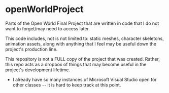 # openWorldProject

Parts of the Open World Final Project that are written in code that I do not want to forget/may need to access later. 

This code includes, not is not limited to: static meshes, character skeletons, animation assets, along with anything that I feel may be useful down the project's production line. 

This repository is not a FULL copy of the project that was created. Rather, this repo acts as a dropbox of things that may become useful in the project's development lifetime.
  - I already have so many instances of Microsoft Visual Studio open for other classes -- it is hard to keep track at this point. 

